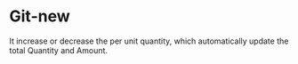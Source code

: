 # Git-new

It increase or decrease the per unit quantity, which automatically update the total Quantity and Amount.
